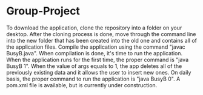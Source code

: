 # Group-Project
To download the application, clone the repository into a folder on your desktop. 
After the cloning process is done, move through the command line into the new folder that has been created into the old one and contains all of the application files.
Compile the application using the command "javac BusyB.java".
When compilation is done, it's time to run the application.
When the application runs for the first time, the proper command is "java BusyB 1". When the value of args equals to 1, the app deletes all of the previously existing data and it allows the user to insert new ones.
On daily basis, the proper command to run the application is "java BusyB 0".
A pom.xml file is available, but is currently under construction.
